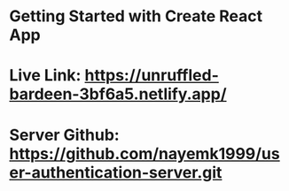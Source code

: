 # Getting Started with Create React App
# Live Link: https://unruffled-bardeen-3bf6a5.netlify.app/
# Server Github: https://github.com/nayemk1999/user-authentication-server.git